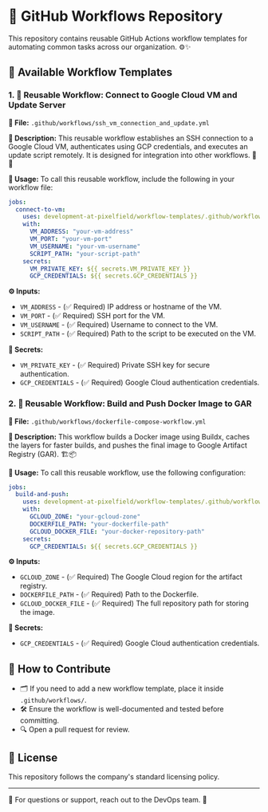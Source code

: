 # 🚀 GitHub Workflows Repository

This repository contains reusable GitHub Actions workflow templates for automating common tasks across our organization. ⚙️✨

## 📌 Available Workflow Templates

### 1. 🔁 Reusable Workflow: Connect to Google Cloud VM and Update Server

**📂 File:** `.github/workflows/ssh_vm_connection_and_update.yml`

**📝 Description:**
This reusable workflow establishes an SSH connection to a Google Cloud VM, authenticates using GCP credentials, and executes an update script remotely. It is designed for integration into other workflows. 🔄🔐

**🚀 Usage:**
To call this reusable workflow, include the following in your workflow file:

```yaml
jobs:
  connect-to-vm:
    uses: development-at-pixelfield/workflow-templates/.github/workflows/ssh_vm_connection_and_update.yml@master
    with:
      VM_ADDRESS: "your-vm-address"
      VM_PORT: "your-vm-port"
      VM_USERNAME: "your-vm-username"
      SCRIPT_PATH: "your-script-path"
    secrets:
      VM_PRIVATE_KEY: ${{ secrets.VM_PRIVATE_KEY }}
      GCP_CREDENTIALS: ${{ secrets.GCP_CREDENTIALS }}
```

**⚙️ Inputs:**

- `VM_ADDRESS` - (✅ Required) IP address or hostname of the VM.
- `VM_PORT` - (✅ Required) SSH port for the VM.
- `VM_USERNAME` - (✅ Required) Username to connect to the VM.
- `SCRIPT_PATH` - (✅ Required) Path to the script to be executed on the VM.

**🔑 Secrets:**

- `VM_PRIVATE_KEY` - (✅ Required) Private SSH key for secure authentication.
- `GCP_CREDENTIALS` - (✅ Required) Google Cloud authentication credentials.

### 2. 🐳 Reusable Workflow: Build and Push Docker Image to GAR

**📂 File:** `.github/workflows/dockerfile-compose-workflow.yml`

**📝 Description:**
This workflow builds a Docker image using Buildx, caches the layers for faster builds, and pushes the final image to Google Artifact Registry (GAR). 🏗️📦

**🚀 Usage:**
To call this reusable workflow, use the following configuration:

```yaml
jobs:
  build-and-push:
    uses: development-at-pixelfield/workflow-templates/.github/workflows/dockerfile-compose-workflow.yml@master
    with:
      GCLOUD_ZONE: "your-gcloud-zone"
      DOCKERFILE_PATH: "your-dockerfile-path"
      GCLOUD_DOCKER_FILE: "your-docker-repository-path"
    secrets:
      GCP_CREDENTIALS: ${{ secrets.GCP_CREDENTIALS }}
```

**⚙️ Inputs:**

- `GCLOUD_ZONE` - (✅ Required) The Google Cloud region for the artifact registry.
- `DOCKERFILE_PATH` - (✅ Required) Path to the Dockerfile.
- `GCLOUD_DOCKER_FILE` - (✅ Required) The full repository path for storing the image.

**🔑 Secrets:**

- `GCP_CREDENTIALS` - (✅ Required) Google Cloud authentication credentials.

## 🤝 How to Contribute

- 🗂️ If you need to add a new workflow template, place it inside `.github/workflows/`.
- 🛠️ Ensure the workflow is well-documented and tested before committing.
- 🔍 Open a pull request for review.

## 📜 License

This repository follows the company's standard licensing policy.

---

💬 For questions or support, reach out to the DevOps team. 🚀

